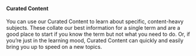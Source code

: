#### Curated Content

You can use our Curated Content to learn about specific, content-heavy subjects. These collate our best information for a single term and are a good place to start if you know the term but not what you need to do. Or, if you’re just in the learning mood, Curated Content can quickly and easily bring you up to speed on a new topics.